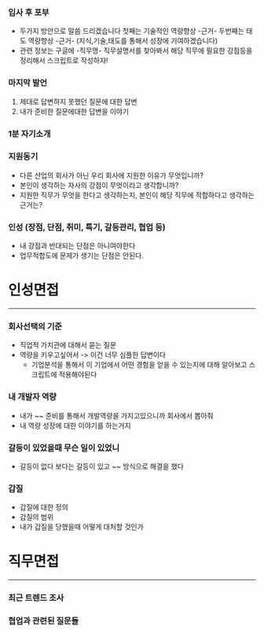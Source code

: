 ### 입사 후 포부
- 두가지 방안으로 말씀 드리겠습니다 첫째는 기술적인 역량향상 -근거-
  두번째는 태도 역량향상 -근거- (지식,기술,태도를 통해서 성장에 기여하겠습니다)
- 관련 정보는 구글에 -직무명- 직무설명서를 찾아봐서 해당 직무에 필요한 강점등을 정리해서
  스크립트로 작성하자!

### 마지막 발언
1. 제대로 답변하지 못했던 질문에 대한 답변
2. 내가 준비한 질문에대한 답변을 이야기


### 1분 자기소개

### 지원동기
- 다른 산업의 회사가 아닌 우리 회사에 지원한 이유가 무엇입니까?
- 본인이 생각하는 자사의 강점이 무엇이라고 생각합니까?
- 지원한 직무가 무엇을 한다고 생각하는지, 본인이 해당 직무에 적합하다고 생각하는 근거는?

### 인성 (장점, 단점, 취미, 특기, 갈등관리, 협업 등)
- 내 강점과 반대되는 단점은 아니여야한다
- 업무적합도에 문제가 생기는 단점은 안된다.

# 인성면접
---
### 회사선택의 기준
- 직업적 가치관에 대해서 묻는 질문
- 역량을 키우고싶어서 -> 이건 너무 심플한 답변이다
	- 기업분석을 통해서 이 기업에서 어떤 경험을 얻을 수 있는지에 대해 알아보고 
	  스크립트에 적용해야된다
### 내 개발자 역량
- 내가 ~~ 준비를 통해서 개발역량을 가지고있으니까 회사에서 뽑아줘
- 내 역량 성장에 대한 이야기를 하는거지

### 갈등이 있었을때 무슨 일이 있었니
- 갈등이 없다 보다는 갈등이 있고 ~~ 방식으로 해결을 했다

### 갑질
- 갑질에 대한 정의
- 갑질의 범위
- 내가 갑질을 당했을때 어떻게 대처할 것인가

# 직무면접
---
### 최근 트렌드 조사
###  협업과 관련된 질문들

